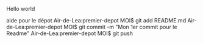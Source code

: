 Hello world

aide pour le dépot
Air-de-Lea:premier-depot MOI$ git add README.md
Air-de-Lea:premier-depot MOI$ git commit -m "Mon 1er commit pour le Readme"
Air-de-Lea:premier-depot MOI$ git push
